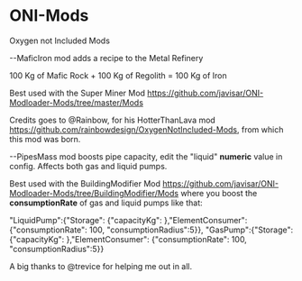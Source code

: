 # ONI-Mods
Oxygen not Included Mods

--MaficIron mod adds a recipe to the Metal Refinery

100 Kg of Mafic Rock + 100 Kg of Regolith = 100 Kg of Iron

Best used with the Super Miner Mod https://github.com/javisar/ONI-Modloader-Mods/tree/master/Mods

Credits goes to @Rainbow, for his HotterThanLava mod https://github.com/rainbowdesign/OxygenNotIncluded-Mods, from which this mod was born.

--PipesMass mod boosts pipe capacity, edit the "liquid" **numeric** value in config. Affects both gas and liquid pumps.

Best used with the BuildingModifier Mod https://github.com/javisar/ONI-Modloader-Mods/tree/BuildingModifier/Mods  where you boost the **consumptionRate** of gas and liquid pumps like that:

"LiquidPump":{"Storage": {"capacityKg": <somenumber>},"ElementConsumer": {"consumptionRate": 100, "consumptionRadius":5}},
"GasPump":{"Storage": {"capacityKg": <somenumber>},"ElementConsumer": {"consumptionRate": 100, "consumptionRadius":5}}

A big thanks to @trevice for helping me out in all.
